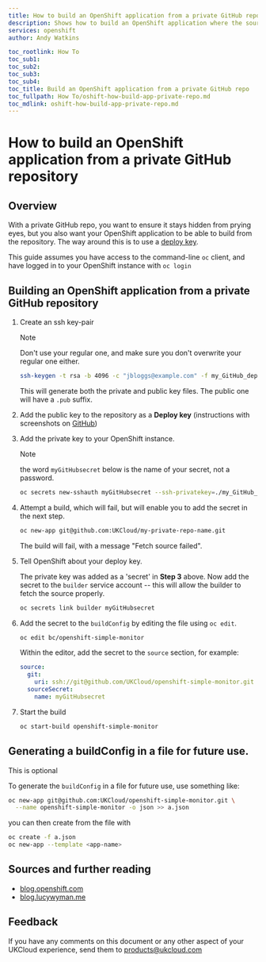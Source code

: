 ```yaml
---
title: How to build an OpenShift application from a private GitHub repository | UKCloud Ltd
description: Shows how to build an OpenShift application where the source code is in a private GitHub repository secured with an SSH key pair
services: openshift
author: Andy Watkins

toc_rootlink: How To
toc_sub1:
toc_sub2:
toc_sub3:
toc_sub4:
toc_title: Build an OpenShift application from a private GitHub repo
toc_fullpath: How To/oshift-how-build-app-private-repo.md
toc_mdlink: oshift-how-build-app-private-repo.md
---
```


# How to build an OpenShift application from a private GitHub repository

## Overview

With a private GitHub repo, you want to ensure it stays hidden from prying
eyes, but you also want your OpenShift application to be able to build from the repository.
The way around this is to use a 
[deploy key](https://developer.github.com/v3/guides/managing-deploy-keys/#deploy-keys).

This guide assumes you have access to the command-line `oc` client, and have
logged in to your OpenShift instance with `oc login`


## Building an OpenShift application from a private GitHub repository
1. Create an ssh key-pair

    > [!NOTE]
    > Don't use your regular one, and make sure you don't overwrite your regular one either.
     
    ```bash
    ssh-keygen -t rsa -b 4096 -c "jbloggs@example.com" -f my_GitHub_deploy_key
    ```
    
    This will generate both the private and public key files. The public one will
    have a `.pub` suffix.

2. Add the public key to the repository as a **Deploy key** (instructions
    with screenshots on
    [GitHub](https://developer.github.com/v3/guides/managing-deploy-keys/#deploy-keys))
    
3. Add the private key to your OpenShift instance.
    
    > [!NOTE] 
    > the word `myGitHubsecret` below is the name of your secret, not a password.
     
    ```bash
    oc secrets new-sshauth myGitHubsecret --ssh-privatekey=./my_GitHub_deploy_key
    ```

4. Attempt a build, which will fail, but will enable you to add the
    secret in the next step.
     
    ```bash
    oc new-app git@github.com:UKCloud/my-private-repo-name.git
    ```
    
    The build will fail, with a message "Fetch source failed".

5. Tell OpenShift about your deploy key.
    
    The private key was added as a 'secret' in **Step 3** above. Now add the secret to the `builder`
    service account -- this will allow the builder to fetch the source properly.
     
    ```bash
    oc secrets link builder myGitHubsecret
    ```

6. Add the secret to the `buildConfig` by editing the file using `oc edit`.
 
    ```bash
    oc edit bc/openshift-simple-monitor
    ``` 
    
    Within the editor, add the secret to the `source` section, for example:
    
    ```yaml
    source:
      git:
        uri: ssh://git@github.com/UKCloud/openshift-simple-monitor.git
      sourceSecret:
        name: myGitHubsecret
    ```
7. Start the build    

    ```bash
    oc start-build openshift-simple-monitor
    ```

## Generating a buildConfig in a file for future use.
This is optional

To generate the `buildConfig` in a file for future use, use something like:

```bash
oc new-app git@github.com:UKCloud/openshift-simple-monitor.git \
  --name openshift-simple-monitor -o json >> a.json
```

you can then create from the file with

```bash
oc create -f a.json
oc new-app --template <app-name> 
```

## Sources and further reading

- [blog.openshift.com](https://blog.openshift.com/using-ssh-key-for-s2i-builds/)
- [blog.lucywyman.me](http://blog.lucywyman.me/deploy-private-git-repo-to-openshift.html)

## Feedback

If you have any comments on this document or any other aspect of your
UKCloud experience, send them to <products@ukcloud.com>